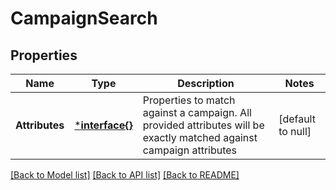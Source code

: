 # CampaignSearch

## Properties
Name | Type | Description | Notes
------------ | ------------- | ------------- | -------------
**Attributes** | [***interface{}**](interface{}.md) | Properties to match against a campaign. All provided attributes will be exactly matched against campaign attributes | [default to null]

[[Back to Model list]](../README.md#documentation-for-models) [[Back to API list]](../README.md#documentation-for-api-endpoints) [[Back to README]](../README.md)


